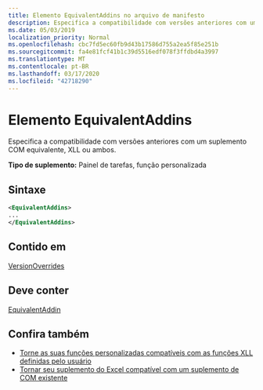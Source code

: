 ```yaml
---
title: Elemento EquivalentAddins no arquivo de manifesto
description: Especifica a compatibilidade com versões anteriores com um suplemento COM equivalente, XLL ou ambos.
ms.date: 05/03/2019
localization_priority: Normal
ms.openlocfilehash: cbc7fd5ec60fb9d43b17586d755a2ea5f85e251b
ms.sourcegitcommit: fa4e81fcf41b1c39d5516edf078f3ffdbd4a3997
ms.translationtype: MT
ms.contentlocale: pt-BR
ms.lasthandoff: 03/17/2020
ms.locfileid: "42718290"
---
```

# <a name="equivalentaddins-element"></a>Elemento EquivalentAddins

Especifica a compatibilidade com versões anteriores com um suplemento COM equivalente, XLL ou ambos.

**Tipo de suplemento:** Painel de tarefas, função personalizada

## <a name="syntax"></a>Sintaxe

```XML
<EquivalentAddins>
...  
</EquivalentAddins>  
```

## <a name="contained-in"></a>Contido em

[VersionOverrides](versionoverrides.md)

## <a name="must-contain"></a>Deve conter

[EquivalentAddin](equivalentaddin.md)

## <a name="see-also"></a>Confira também

- [Torne as suas funções personalizadas compatíveis com as funções XLL definidas pelo usuário](../../excel/make-custom-functions-compatible-with-xll-udf.md)
- [Tornar seu suplemento do Excel compatível com um suplemento de COM existente](../../develop/make-office-add-in-compatible-with-existing-com-add-in.md)